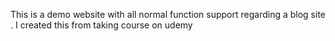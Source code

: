 This is a demo website with all normal function support regarding a blog site . I created this from taking course on udemy
